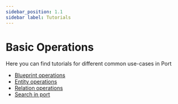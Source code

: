 ```yaml
---
sidebar_position: 1.1
sidebar label: Tutorials
---
```


# Basic Operations

Here you can find tutorials for different common use-cases in Port

- [Blueprint operations](./blueprint-basics.md)
- [Entity operations](./entity-basics.md)
- [Relation operations](./relation-basics.md)
- [Search in port](./search-in-port.md)